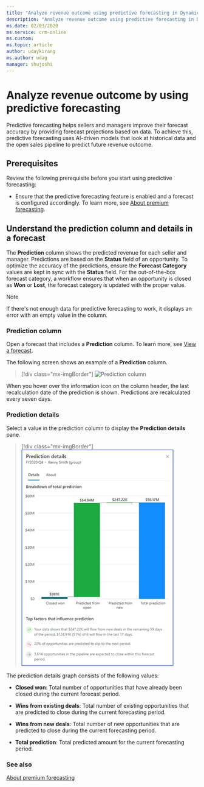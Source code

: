 ```yaml
---
title: "Analyze revenue outcome using predictive forecasting in Dynamics 365 Sales Insights | MicrosoftDocs"
description: "Analyze revenue outcome using predictive forecasting in Dynamics 365 Sales Insights."
ms.date: 02/03/2020
ms.service: crm-online
ms.custom: 
ms.topic: article
author: udaykirang
ms.author: udag
manager: shujoshi
---
```



# Analyze revenue outcome by using predictive forecasting

Predictive forecasting helps sellers and managers improve their forecast accuracy by providing forecast projections based on data. To achieve this, predictive forecasting uses AI-driven models that look at historical data and the open sales pipeline to predict future revenue outcome.

## Prerequisites

Review the following prerequisite before you start using predictive forecasting:

  -	Ensure that the predictive forecasting feature is enabled and a forecast is configured accordingly. To learn more, see [About premium forecasting](configure-premium-forecasting.md).

## Understand the prediction column and details in a forecast

The **Prediction** column shows the predicted revenue for each seller and manager. Predictions are based on the **Status** field of an opportunity. To optimize the accuracy of the predictions, ensure the **Forecast Category** values are kept in sync with the **Status** field. For the out-of-the-box forecast category, a workflow ensures that when an opportunity is closed as **Won** or **Lost**, the forecast category is updated with the proper value. 

> [!NOTE]
> If there's not enough data for predictive forecasting to work, it displays an error with an empty value in the column. 

### Prediction column

Open a forecast that includes a **Prediction** column. To learn more, see [View a forecast](https://docs.microsoft.com/dynamics365/sales-enterprise/view-forecasts). 

The following screen shows an example of a **Prediction** column. 

> [!div class="mx-imgBorder"]
> ![Prediction column](media/predictive-forecasting-prediction-column.png "Prediction column")

When you hover over the information icon on the column header, the last recalculation date of the prediction is shown. Predictions are recalculated every seven days.

### Prediction details

Select a value in the prediction column to display the **Prediction details** pane.

  > [!div class="mx-imgBorder"]
  > ![Prediction details](media/predictive-forecasting-prediction-details.png "Prediction details")

The prediction details graph consists of the following values:

-	**Closed won**: Total number of opportunities that have already been closed during the current forecast period.

-	**Wins from existing deals**: Total number of existing opportunities that are predicted to close during the current forecasting period.

-	**Wins from new deals**: Total number of new opportunities that are predicted to close during the current forecasting period.

-	**Total prediction**: Total predicted amount for the current forecasting period.


### See also

[About premium forecasting](configure-premium-forecasting.md)
